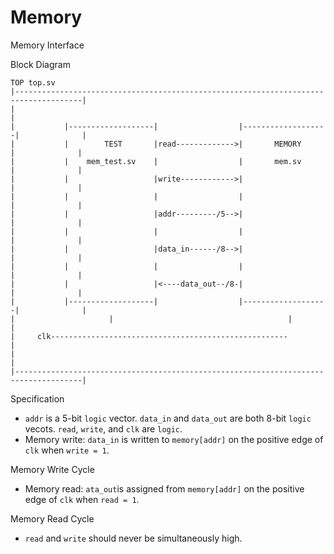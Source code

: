 # Memory
Memory Interface

Block Diagram
    
    TOP top.sv
    |-------------------------------------------------------------------------------------|
    |                                                                                     | 
    |           |-------------------|                  |-------------------|              |
    |           |        TEST       |read------------->|       MEMORY      |              |  
    |           |    mem_test.sv    |                  |       mem.sv      |              |
    |           |                   |write------------>|                   |              |
    |           |                   |                  |                   |              |
    |           |                   |addr---------/5-->|                   |              |
    |           |                   |                  |                   |              |
    |           |                   |data_in------/8-->|                   |              |
    |           |                   |                  |                   |              |
    |           |                   |<----data_out--/8-|                   |              |
    |           |-------------------|                  |-------------------|              |
    |                     |                                       |                       |
    |     clk-----------------------------------------------------                        |
    |                                                                                     |
    |-------------------------------------------------------------------------------------|


Specification
- `addr` is a 5-bit `logic` vector. `data_in` and `data_out` are both 8-bit `logic` vecots. `read`, `write`, and `clk` are `logic`.
- Memory write: `data_in` is written to `memory[addr]` on the positive edge of `clk` when `write = 1`.

Memory Write Cycle

- Memory read: `ata_out`is assigned from `memory[addr]` on the positive edge of `clk` when `read = 1`.

Memory Read Cycle

- `read` and `write` should never be simultaneously high.
